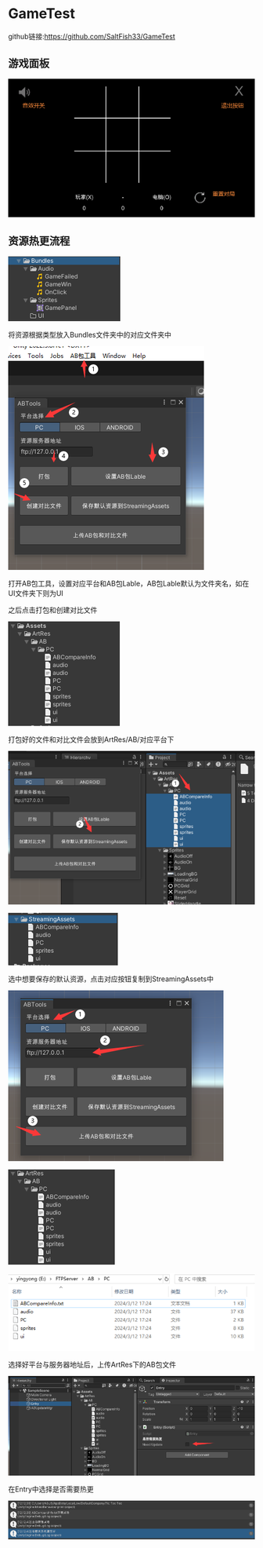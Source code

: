 # GameTest

github链接:https://github.com/SaltFish33/GameTest

## 游戏面板

![GamePanel](\images\GamePanel.png)



## 资源热更流程

![HotUpdate01](\images\HotUpdate01.png)

将资源根据类型放入Bundles文件夹中的对应文件夹中

![HotUpdate02](\images\HotUpdate02.png)

打开AB包工具，设置对应平台和AB包Lable，AB包Lable默认为文件夹名，如在UI文件夹下则为UI

之后点击打包和创建对比文件

![HotUpdate03](\images\HotUpdate03.png)

打包好的文件和对比文件会放到ArtRes/AB/对应平台下

![HotUpdate04](\images\HotUpdate04.png)

![HotUpdate05](\images\HotUpdate05.png)

选中想要保存的默认资源，点击对应按钮复制到StreamingAssets中

![HotUpdate06](\images\HotUpdate06.png)

![HotUpdate07](\images\HotUpdate07.png)

![HotUpdate08](\images\HotUpdate08.png)

选择好平台与服务器地址后，上传ArtRes下的AB包文件

![HotUpdate09](\images\HotUpdate09.png)

在Entry中选择是否需要热更

![HotUpdate10](\images\HotUpdate10.png)
